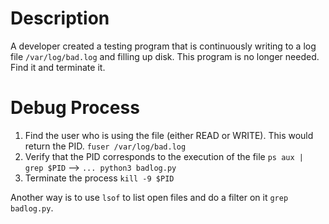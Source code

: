 # Description
A developer created a testing program that is continuously writing to a log file `/var/log/bad.log` and filling up disk. 
This program is no longer needed. Find it and terminate it.

# Debug Process 
1. Find the user who is using the file (either READ or WRITE). This would return the PID.
`fuser /var/log/bad.log`
2. Verify that the PID corresponds to the execution of the file
`ps aux | grep $PID` --> `... python3 badlog.py`
3. Terminate the process
`kill -9 $PID`

Another way is to use `lsof` to list open files and do a filter on it `grep badlog.py`.
